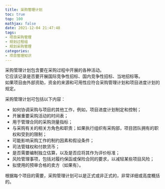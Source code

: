 ```yaml
---
title: 采购管理计划
toc: true
top: 100
mathjax: false
date: 2021-12-04 21:47:48
tags:
- 项目采购管理
- 规划过程组
- 规划采购管理
categories:
- 项目管理知识
---
```

采购管理计划包含要在采购过程中开展的各种活动。  
它应该记录是否要开展国际竞争性招标、国内竞争性招标、当地招标等。  
如果项目由外部资助，资金的来源和可用性应符合采购管理计划和项目进度计划的规定。

采购管理计划可包括以下内容：

- 如何协调采购与项目的其他工作，例如，项目进度计划制定和控制；
- 开展重要采购活动的时间表；
- 用于管理合同的采购测量指标；
- 与采购有关的相关方角色和职责；如果执行组织有采购部，项目团队拥有的职权和受到的限制；
- 可能影响采购工作的制约因素和假设条件；
- 司法管辖权和付款货币；
- 是否需要编制独立估算，以及是否应将其作为评价标准；
- 风险管理事项，包括对履约保函或保险合同的要求，以减轻某些项目风险；
- 拟使用的预审合格的卖方（如果有）。  

根据每个项目的需要，采购管理计划可以是正式或非正式的，非常详细或高度概括的。
